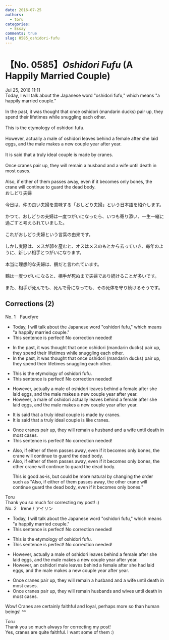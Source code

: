 ```yaml
---
date: 2016-07-25
authors:
  - toru
categories:
  - Essay
comments: true
slug: 0585_oshidori-fufu
---
```


# 【No. 0585】<strong><em>Oshidori Fufu</strong></em> (A Happily Married Couple)
<div class="date">Jul 25, 2016 11:11</div>
<div id="post"><div id="body_show_ori">
Today, I will talk about the Japanese word "oshidori fufu," which means "a happily married couple."<br/><br/>In the past, it was thought that once oshidori (mandarin ducks) pair up, they spend their lifetimes while snuggling each other.<br/><br/>This is the etymology of oshidori fufu.<br/><br/>However, actually a male of oshidori leaves behind a female after she laid eggs, and the male makes a new couple year after year.<br/><br/>It is said that a truly ideal couple is made by cranes.<br/><br/>Once cranes pair up, they will remain a husband and a wife until death in most cases.<br/><br/>Also, if either of them passes away, even if it becomes only bones, the crane will continue to guard the dead body.
</div></div>

<!-- more -->

<div id="post_ja"><div id="body_show_mo">
おしどり夫婦<br/><br/>今日は、仲の良い夫婦を意味する「おしどり夫婦」という日本語を紹介します。<br/><br/>かつて、おしどりの夫婦は一度つがいになったら、いつも寄り添い、一生一緒に過ごすと考えられていました。<br/><br/>これがおしどり夫婦という言葉の由来です。<br/><br/>しかし実際は、メスが卵を産むと、オスはメスのもとから去っていき、毎年のように、新しい相手とつがいになります。<br/><br/>本当に理想的な夫婦は、鶴だと言われています。<br/><br/>鶴は一度つがいになると、相手が死ぬまで夫婦であり続けることが多いです。<br/><br/>また、相手が死んでも、死んで骨になっても、その死体を守り続けるそうです。
</div></div>

## Corrections (2)
<div id="block"><div class="first_name"> No. 1　<span class="just_name">Fauxfyre</span></div><div id="block2">
<ul class="correction_field">
<li class="incorrect">Today, I will talk about the Japanese word "oshidori fufu," which means "a happily married couple."</li>
<li class="corrected perfect">This sentence is perfect! No correction needed!</li>
</ul>
<ul class="correction_field">
<li class="incorrect">In the past, it was thought that once oshidori (mandarin ducks) pair up, they spend their lifetimes while snuggling each other.</li>
<li class="corrected correct">
In the past, it was thought that once oshidori (mandarin ducks) pair up, they spend their lifetimes snuggling each other.
</li>
</ul>
<ul class="correction_field">
<li class="incorrect">This is the etymology of oshidori fufu.</li>
<li class="corrected perfect">This sentence is perfect! No correction needed!</li>
</ul>
<ul class="correction_field">
<li class="incorrect">However, actually a male of oshidori leaves behind a female after she laid eggs, and the male makes a new couple year after year.</li>
<li class="corrected correct">
However, a male of oshidori actually leaves behind a female after she laid eggs, and the male makes a new couple year after year.
</li>
</ul>
<ul class="correction_field">
<li class="incorrect">It is said that a truly ideal couple is made by cranes.</li>
<li class="corrected correct">
It is said that a truly ideal couple is like cranes.
</li>
</ul>
<ul class="correction_field">
<li class="incorrect">Once cranes pair up, they will remain a husband and a wife until death in most cases.</li>
<li class="corrected perfect">This sentence is perfect! No correction needed!</li>
</ul>
<ul class="correction_field">
<li class="incorrect">Also, if either of them passes away, even if it becomes only bones, the crane will continue to guard the dead body.</li>
<li class="corrected correct">
Also, if either of them passes away, even if it becomes only bones, the other crane will continue to guard the dead body.
<p class="correction_comment">This is good as-is, but could be more natural by changing the order such as "Also, if either of them passes away, the other crane will continue guard the dead body, even if it becomes only bones."</p>
</li>
</ul>
</div><div class="name"><span class="just_name">Toru</span><br>
Thank you so much for correcting my post! :)
</div>
</div>
<div id="block"><div class="first_name"> No. 2　<span class="just_name">Irene / アイリン</span></div><div id="block2">
<ul class="correction_field">
<li class="incorrect">Today, I will talk about the Japanese word "oshidori fufu," which means "a happily married couple."</li>
<li class="corrected perfect">This sentence is perfect! No correction needed!</li>
</ul>
<ul class="correction_field">
<li class="incorrect">This is the etymology of oshidori fufu.</li>
<li class="corrected perfect">This sentence is perfect! No correction needed!</li>
</ul>
<ul class="correction_field">
<li class="incorrect">However, actually a male of oshidori leaves behind a female after she laid eggs, and the male makes a new couple year after year.</li>
<li class="corrected correct">
However, <span class="f_red">an oshidori male</span> leaves behind a female after she <span class="f_red">had</span> laid eggs, and the male makes a new couple year after year.
</li>
</ul>
<ul class="correction_field">
<li class="incorrect">Once cranes pair up, they will remain a husband and a wife until death in most cases.</li>
<li class="corrected correct">
Once cranes pair up, they <span class="f_red"><span class="sline">will</span></span> remain <span class="f_blue">husbands and wives </span>until death in most cases.
</li>
</ul>
<p class="comment_small">
 Wow! Cranes are certainly faithful and loyal, perhaps more so than human beings! ^^
</p>

</div><div class="name"><span class="just_name">Toru</span><br>
Thank you so much always for correcting my post!<br/>Yes, cranes are quite faithful. I want some of them :)
</div>
</div>
